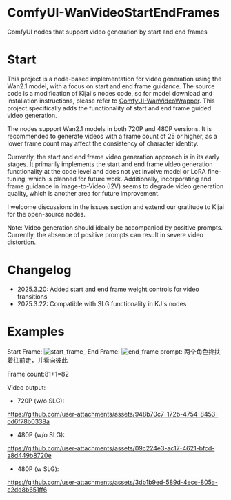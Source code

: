 # ComfyUI-WanVideoStartEndFrames
ComfyUI nodes that support video generation by start and end frames

# Start
This project is a node-based implementation for video generation using the Wan2.1 model, with a focus on start and end frame guidance. The source code is a modification of Kijai's nodes code, so for model download and installation instructions, please refer to [ComfyUI-WanVideoWrapper](https://github.com/kijai/ComfyUI-WanVideoWrapper). This project specifically adds the functionality of start and end frame guided video generation.

The nodes support Wan2.1 models in both 720P and 480P versions. It is recommended to generate videos with a frame count of 25 or higher, as a lower frame count may affect the consistency of character identity.

Currently, the start and end frame video generation approach is in its early stages. It primarily implements the start and end frame video generation functionality at the code level and does not yet involve model or LoRA fine-tuning, which is planned for future work. Additionally, incorporating end frame guidance in Image-to-Video (I2V) seems to degrade video generation quality, which is another area for future improvement.

I welcome discussions in the issues section and extend our gratitude to Kijai for the open-source nodes.

Note: Video generation should ideally be accompanied by positive prompts. Currently, the absence of positive prompts can result in severe video distortion.


# Changelog
- 2025.3.20: Added start and end frame weight controls for video transitions
- 2025.3.22: Compatible with SLG functionality in KJ's nodes


# Examples
Start Frame:
![start_frame_](https://github.com/user-attachments/assets/6c301578-56ae-45c7-8d1c-9ac5f727bf53)
End Frame:
![end_frame](https://github.com/user-attachments/assets/97de3844-e974-4be9-9157-0785c564574d)
prompt:
两个角色搀扶着往前走，并看向彼此

Frame count:81+1=82

Video output:

- 720P (w/o SLG):

https://github.com/user-attachments/assets/948b70c7-172b-4754-8453-cd6f78b0338a


- 480P (w/o SLG):

https://github.com/user-attachments/assets/09c224e3-ac17-4621-bfcd-a8d449b8720e

- 480P (w SLG):

https://github.com/user-attachments/assets/3db1b9ed-589d-4ece-805a-c2dd8b651ff6








